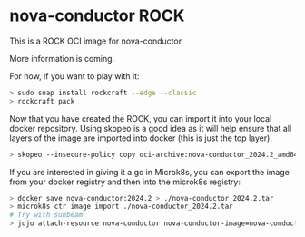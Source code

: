 # nova-conductor ROCK

This is a ROCK OCI image for nova-conductor.

More information is coming.

For now, if you want to play with it:

```bash
> sudo snap install rockcraft --edge --classic
> rockcraft pack
```

Now that you have created the ROCK, you can import it into
your local docker repository. Using skopeo is a good idea as
it will help ensure that all layers of the image are imported
into docker (this is just the top layer).

```bash
> skopeo --insecure-policy copy oci-archive:nova-conductor_2024.2_amd64.rock docker-daemon:nova-conductor:2024.2
```

If you are interested in giving it a go in Microk8s, you can
export the image from your docker registry and then into the
microk8s registry:

```bash
> docker save nova-conductor:2024.2 > ./nova-conductor_2024.2.tar
> microk8s ctr image import ./nova-conductor_2024.2.tar
# Try with sunbeam
> juju attach-resource nova-conductor nova-conductor-image=nova-conductor:2024.2
```
